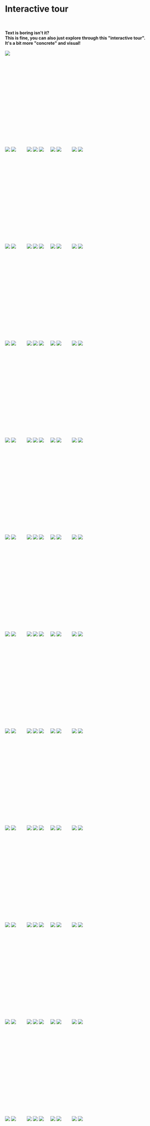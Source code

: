 # Interactive tour

<br><br>
<b>Text is boring isn't it?</b>  
<b>This is fine, you can also just explore through this "interactive tour".</b>  
<b>It's a bit more "concrete" and visual!</b>
<br><br>
<a href="https://github.com/pl453s/linux-mint-gnome/blob/main/github/tour.md#1msd"><img src="begin.png"></a>

<br><br><br><br><br><br><br><br><br><br><br><br><br><br><br><br>

<span id="1whl">
  <a href="https://github.com/pl453s/linux-mint-gnome/blob/main/github/tour.md#1whl"><img src="back_inactive.png"></a>
  <a href="https://github.com/pl453s/linux-mint-gnome/blob/main/github/tour.md#2whl"><img src="next.png"></a>
  &emsp;&emsp;
  <a href="https://github.com/pl453s/linux-mint-gnome/blob/main/github/tour.md#1whl"><img src="panel_on_inactive.png"></a>
  <a href="https://github.com/pl453s/linux-mint-gnome/blob/main/github/tour.md#1whl"><img src="dock_off_inactive.png"></a>
  <a href="https://github.com/pl453s/linux-mint-gnome/blob/main/github/tour.md#1whl"><img src="dash_off_inactive.png"></a>
  &emsp;
  <a href="https://github.com/pl453s/linux-mint-gnome/blob/main/github/tour.md#1whl"><img src="icons_off_inactive.png"></a>
  <a href="https://github.com/pl453s/linux-mint-gnome/blob/main/github/tour.md#1whl"><img src="dark_off_inactive.png"></a>
  &emsp;&emsp;
  <a href="https://github.com/pl453s/linux-mint-gnome"><img src="exit.png"></a>
  <img src="1.gif">
</span>

<br><br><br><br><br><br><br><br><br><br><br><br><br><br><br><br>

<span id="1whd">
  <a href="https://github.com/pl453s/linux-mint-gnome/blob/main/github/tour.md#1whd"><img src="back_inactive.png"></a>
  <a href="https://github.com/pl453s/linux-mint-gnome/blob/main/github/tour.md#2whd"><img src="next.png"></a>
  &emsp;&emsp;
  <a href="https://github.com/pl453s/linux-mint-gnome/blob/main/github/tour.md#1whd"><img src="panel_on_inactive.png"></a>
  <a href="https://github.com/pl453s/linux-mint-gnome/blob/main/github/tour.md#1whd"><img src="dock_off_inactive.png"></a>
  <a href="https://github.com/pl453s/linux-mint-gnome/blob/main/github/tour.md#1whd"><img src="dash_off_inactive.png"></a>
  &emsp;
  <a href="https://github.com/pl453s/linux-mint-gnome/blob/main/github/tour.md#1whd"><img src="icons_off_inactive.png"></a>
  <a href="https://github.com/pl453s/linux-mint-gnome/blob/main/github/tour.md#1whd"><img src="dark_on_inactive.png"></a>
  &emsp;&emsp;
  <a href="https://github.com/pl453s/linux-mint-gnome"><img src="exit.png"></a>
  <img src="1.gif">
</span>

<br><br><br><br><br><br><br><br><br><br><br><br><br><br><br><br>

<span id="1wsl">
  <a href="https://github.com/pl453s/linux-mint-gnome/blob/main/github/tour.md#1wsl"><img src="back_inactive.png"></a>
  <a href="https://github.com/pl453s/linux-mint-gnome/blob/main/github/tour.md#2wsl"><img src="next.png"></a>
  &emsp;&emsp;
  <a href="https://github.com/pl453s/linux-mint-gnome/blob/main/github/tour.md#1wsl"><img src="panel_on_inactive.png"></a>
  <a href="https://github.com/pl453s/linux-mint-gnome/blob/main/github/tour.md#1wsl"><img src="dock_off_inactive.png"></a>
  <a href="https://github.com/pl453s/linux-mint-gnome/blob/main/github/tour.md#1wsl"><img src="dash_off_inactive.png"></a>
  &emsp;
  <a href="https://github.com/pl453s/linux-mint-gnome/blob/main/github/tour.md#1wsl"><img src="icons_on_inactive.png"></a>
  <a href="https://github.com/pl453s/linux-mint-gnome/blob/main/github/tour.md#1wsl"><img src="dark_off_inactive.png"></a>
  &emsp;&emsp;
  <a href="https://github.com/pl453s/linux-mint-gnome"><img src="exit.png"></a>
  <img src="1.gif">
</span>

<br><br><br><br><br><br><br><br><br><br><br><br><br><br><br><br>

<span id="1wsd">
  <a href="https://github.com/pl453s/linux-mint-gnome/blob/main/github/tour.md#1wsd"><img src="back_inactive.png"></a>
  <a href="https://github.com/pl453s/linux-mint-gnome/blob/main/github/tour.md#2wsd"><img src="next.png"></a>
  &emsp;&emsp;
  <a href="https://github.com/pl453s/linux-mint-gnome/blob/main/github/tour.md#1wsd"><img src="panel_on_inactive.png"></a>
  <a href="https://github.com/pl453s/linux-mint-gnome/blob/main/github/tour.md#1wsd"><img src="dock_off_inactive.png"></a>
  <a href="https://github.com/pl453s/linux-mint-gnome/blob/main/github/tour.md#1wsd"><img src="dash_off_inactive.png"></a>
  &emsp;
  <a href="https://github.com/pl453s/linux-mint-gnome/blob/main/github/tour.md#1wsd"><img src="icons_on_inactive.png"></a>
  <a href="https://github.com/pl453s/linux-mint-gnome/blob/main/github/tour.md#1wsd"><img src="dark_on_inactive.png"></a>
  &emsp;&emsp;
  <a href="https://github.com/pl453s/linux-mint-gnome"><img src="exit.png"></a>
  <img src="1.gif">
</span>

<br><br><br><br><br><br><br><br><br><br><br><br><br><br><br><br>

<span id="1mhl">
  <a href="https://github.com/pl453s/linux-mint-gnome/blob/main/github/tour.md#1mhl"><img src="back_inactive.png"></a>
  <a href="https://github.com/pl453s/linux-mint-gnome/blob/main/github/tour.md#2mhl"><img src="next.png"></a>
  &emsp;&emsp;
  <a href="https://github.com/pl453s/linux-mint-gnome/blob/main/github/tour.md#1mhl"><img src="panel_off_inactive.png"></a>
  <a href="https://github.com/pl453s/linux-mint-gnome/blob/main/github/tour.md#1mhl"><img src="dock_on_inactive.png"></a>
  <a href="https://github.com/pl453s/linux-mint-gnome/blob/main/github/tour.md#1mhl"><img src="dash_off_inactive.png"></a>
  &emsp;
  <a href="https://github.com/pl453s/linux-mint-gnome/blob/main/github/tour.md#1mhl"><img src="icons_off_inactive.png"></a>
  <a href="https://github.com/pl453s/linux-mint-gnome/blob/main/github/tour.md#1mhl"><img src="dark_off_inactive.png"></a>
  &emsp;&emsp;
  <a href="https://github.com/pl453s/linux-mint-gnome"><img src="exit.png"></a>
  <img src="1.gif">
</span>

<br><br><br><br><br><br><br><br><br><br><br><br><br><br><br><br>

<span id="1mhd">
  <a href="https://github.com/pl453s/linux-mint-gnome/blob/main/github/tour.md#1mhd"><img src="back_inactive.png"></a>
  <a href="https://github.com/pl453s/linux-mint-gnome/blob/main/github/tour.md#2mhd"><img src="next.png"></a>
  &emsp;&emsp;
  <a href="https://github.com/pl453s/linux-mint-gnome/blob/main/github/tour.md#1mhd"><img src="panel_off_inactive.png"></a>
  <a href="https://github.com/pl453s/linux-mint-gnome/blob/main/github/tour.md#1mhd"><img src="dock_on_inactive.png"></a>
  <a href="https://github.com/pl453s/linux-mint-gnome/blob/main/github/tour.md#1mhd"><img src="dash_off_inactive.png"></a>
  &emsp;
  <a href="https://github.com/pl453s/linux-mint-gnome/blob/main/github/tour.md#1mhd"><img src="icons_off_inactive.png"></a>
  <a href="https://github.com/pl453s/linux-mint-gnome/blob/main/github/tour.md#1mhd"><img src="dark_on_inactive.png"></a>
  &emsp;&emsp;
  <a href="https://github.com/pl453s/linux-mint-gnome"><img src="exit.png"></a>
  <img src="1.gif">
</span>

<br><br><br><br><br><br><br><br><br><br><br><br><br><br><br><br>

<span id="1msl">
  <a href="https://github.com/pl453s/linux-mint-gnome/blob/main/github/tour.md#1msl"><img src="back_inactive.png"></a>
  <a href="https://github.com/pl453s/linux-mint-gnome/blob/main/github/tour.md#2msl"><img src="next.png"></a>
  &emsp;&emsp;
  <a href="https://github.com/pl453s/linux-mint-gnome/blob/main/github/tour.md#1msl"><img src="panel_off_inactive.png"></a>
  <a href="https://github.com/pl453s/linux-mint-gnome/blob/main/github/tour.md#1msl"><img src="dock_on_inactive.png"></a>
  <a href="https://github.com/pl453s/linux-mint-gnome/blob/main/github/tour.md#1msl"><img src="dash_off_inactive.png"></a>
  &emsp;
  <a href="https://github.com/pl453s/linux-mint-gnome/blob/main/github/tour.md#1msl"><img src="icons_on_inactive.png"></a>
  <a href="https://github.com/pl453s/linux-mint-gnome/blob/main/github/tour.md#1msl"><img src="dark_off_inactive.png"></a>
  &emsp;&emsp;
  <a href="https://github.com/pl453s/linux-mint-gnome"><img src="exit.png"></a>
  <img src="1.gif">
</span>

<br><br><br><br><br><br><br><br><br><br><br><br><br><br><br><br>

<span id="1msd">
  <a href="https://github.com/pl453s/linux-mint-gnome/blob/main/github/tour.md#1msd"><img src="back_inactive.png"></a>
  <a href="https://github.com/pl453s/linux-mint-gnome/blob/main/github/tour.md#2msd"><img src="next.png"></a>
  &emsp;&emsp;
  <a href="https://github.com/pl453s/linux-mint-gnome/blob/main/github/tour.md#1msd"><img src="panel_off_inactive.png"></a>
  <a href="https://github.com/pl453s/linux-mint-gnome/blob/main/github/tour.md#1msd"><img src="dock_on_inactive.png"></a>
  <a href="https://github.com/pl453s/linux-mint-gnome/blob/main/github/tour.md#1msd"><img src="dash_off_inactive.png"></a>
  &emsp;
  <a href="https://github.com/pl453s/linux-mint-gnome/blob/main/github/tour.md#1msd"><img src="icons_on_inactive.png"></a>
  <a href="https://github.com/pl453s/linux-mint-gnome/blob/main/github/tour.md#1msd"><img src="dark_on_inactive.png"></a>
  &emsp;&emsp;
  <a href="https://github.com/pl453s/linux-mint-gnome"><img src="exit.png"></a>
  <img src="1.gif">
</span>

<br><br><br><br><br><br><br><br><br><br><br><br><br><br><br><br>

<span id="1ghl">
  <a href="https://github.com/pl453s/linux-mint-gnome/blob/main/github/tour.md#1ghl"><img src="back_inactive.png"></a>
  <a href="https://github.com/pl453s/linux-mint-gnome/blob/main/github/tour.md#2ghl"><img src="next.png"></a>
  &emsp;&emsp;
  <a href="https://github.com/pl453s/linux-mint-gnome/blob/main/github/tour.md#1ghl"><img src="panel_off_inactive.png"></a>
  <a href="https://github.com/pl453s/linux-mint-gnome/blob/main/github/tour.md#1ghl"><img src="dock_off_inactive.png"></a>
  <a href="https://github.com/pl453s/linux-mint-gnome/blob/main/github/tour.md#1ghl"><img src="dash_on_inactive.png"></a>
  &emsp;
  <a href="https://github.com/pl453s/linux-mint-gnome/blob/main/github/tour.md#1ghl"><img src="icons_off_inactive.png"></a>
  <a href="https://github.com/pl453s/linux-mint-gnome/blob/main/github/tour.md#1ghl"><img src="dark_off_inactive.png"></a>
  &emsp;&emsp;
  <a href="https://github.com/pl453s/linux-mint-gnome"><img src="exit.png"></a>
  <img src="1.gif">
</span>

<br><br><br><br><br><br><br><br><br><br><br><br><br><br><br><br>

<span id="1ghd">
  <a href="https://github.com/pl453s/linux-mint-gnome/blob/main/github/tour.md#1ghd"><img src="back_inactive.png"></a>
  <a href="https://github.com/pl453s/linux-mint-gnome/blob/main/github/tour.md#2ghd"><img src="next.png"></a>
  &emsp;&emsp;
  <a href="https://github.com/pl453s/linux-mint-gnome/blob/main/github/tour.md#1ghd"><img src="panel_off_inactive.png"></a>
  <a href="https://github.com/pl453s/linux-mint-gnome/blob/main/github/tour.md#1ghd"><img src="dock_off_inactive.png"></a>
  <a href="https://github.com/pl453s/linux-mint-gnome/blob/main/github/tour.md#1ghd"><img src="dash_on_inactive.png"></a>
  &emsp;
  <a href="https://github.com/pl453s/linux-mint-gnome/blob/main/github/tour.md#1ghd"><img src="icons_off_inactive.png"></a>
  <a href="https://github.com/pl453s/linux-mint-gnome/blob/main/github/tour.md#1ghd"><img src="dark_on_inactive.png"></a>
  &emsp;&emsp;
  <a href="https://github.com/pl453s/linux-mint-gnome"><img src="exit.png"></a>
  <img src="1.gif">
</span>

<br><br><br><br><br><br><br><br><br><br><br><br><br><br><br><br>

<span id="1gsl">
  <a href="https://github.com/pl453s/linux-mint-gnome/blob/main/github/tour.md#1gsl"><img src="back_inactive.png"></a>
  <a href="https://github.com/pl453s/linux-mint-gnome/blob/main/github/tour.md#2gsl"><img src="next.png"></a>
  &emsp;&emsp;
  <a href="https://github.com/pl453s/linux-mint-gnome/blob/main/github/tour.md#1gsl"><img src="panel_off_inactive.png"></a>
  <a href="https://github.com/pl453s/linux-mint-gnome/blob/main/github/tour.md#1gsl"><img src="dock_off_inactive.png"></a>
  <a href="https://github.com/pl453s/linux-mint-gnome/blob/main/github/tour.md#1gsl"><img src="dash_on_inactive.png"></a>
  &emsp;
  <a href="https://github.com/pl453s/linux-mint-gnome/blob/main/github/tour.md#1gsl"><img src="icons_on_inactive.png"></a>
  <a href="https://github.com/pl453s/linux-mint-gnome/blob/main/github/tour.md#1gsl"><img src="dark_off_inactive.png"></a>
  &emsp;&emsp;
  <a href="https://github.com/pl453s/linux-mint-gnome"><img src="exit.png"></a>
  <img src="1.gif">
</span>

<br><br><br><br><br><br><br><br><br><br><br><br><br><br><br><br>

<span id="1gsd">
  <a href="https://github.com/pl453s/linux-mint-gnome/blob/main/github/tour.md#1gsd"><img src="back_inactive.png"></a>
  <a href="https://github.com/pl453s/linux-mint-gnome/blob/main/github/tour.md#2gsd"><img src="next.png"></a>
  &emsp;&emsp;
  <a href="https://github.com/pl453s/linux-mint-gnome/blob/main/github/tour.md#1gsd"><img src="panel_off_inactive.png"></a>
  <a href="https://github.com/pl453s/linux-mint-gnome/blob/main/github/tour.md#1gsd"><img src="dock_off_inactive.png"></a>
  <a href="https://github.com/pl453s/linux-mint-gnome/blob/main/github/tour.md#1gsd"><img src="dash_on_inactive.png"></a>
  &emsp;
  <a href="https://github.com/pl453s/linux-mint-gnome/blob/main/github/tour.md#1gsd"><img src="icons_on_inactive.png"></a>
  <a href="https://github.com/pl453s/linux-mint-gnome/blob/main/github/tour.md#1gsd"><img src="dark_on_inactive.png"></a>
  &emsp;&emsp;
  <a href="https://github.com/pl453s/linux-mint-gnome"><img src="exit.png"></a>
  <img src="1.gif">
</span>

<br><br><br><br><br><br><br><br><br><br><br><br><br><br><br><br>

<span id="2whl">
  <a href="https://github.com/pl453s/linux-mint-gnome/blob/main/github/tour.md#1whl"><img src="back.png"></a>
  <a href="https://github.com/pl453s/linux-mint-gnome/blob/main/github/tour.md#3whl"><img src="next.png"></a>
  &emsp;&emsp;
  <a href="https://github.com/pl453s/linux-mint-gnome/blob/main/github/tour.md#2whl"><img src="panel_on_inactive.png"></a>
  <a href="https://github.com/pl453s/linux-mint-gnome/blob/main/github/tour.md#2whl"><img src="dock_off_inactive.png"></a>
  <a href="https://github.com/pl453s/linux-mint-gnome/blob/main/github/tour.md#2whl"><img src="dash_off_inactive.png"></a>
  &emsp;
  <a href="https://github.com/pl453s/linux-mint-gnome/blob/main/github/tour.md#2whl"><img src="icons_off_inactive.png"></a>
  <a href="https://github.com/pl453s/linux-mint-gnome/blob/main/github/tour.md#2whl"><img src="dark_off_inactive.png"></a>
  &emsp;&emsp;
  <a href="https://github.com/pl453s/linux-mint-gnome"><img src="exit.png"></a>
  <img src="2.png">
</span>

<br><br><br><br><br><br><br><br><br><br><br><br><br><br><br><br>

<span id="2whd">
  <a href="https://github.com/pl453s/linux-mint-gnome/blob/main/github/tour.md#1whd"><img src="back.png"></a>
  <a href="https://github.com/pl453s/linux-mint-gnome/blob/main/github/tour.md#3whd"><img src="next.png"></a>
  &emsp;&emsp;
  <a href="https://github.com/pl453s/linux-mint-gnome/blob/main/github/tour.md#2whd"><img src="panel_on_inactive.png"></a>
  <a href="https://github.com/pl453s/linux-mint-gnome/blob/main/github/tour.md#2whd"><img src="dock_off_inactive.png"></a>
  <a href="https://github.com/pl453s/linux-mint-gnome/blob/main/github/tour.md#2whd"><img src="dash_off_inactive.png"></a>
  &emsp;
  <a href="https://github.com/pl453s/linux-mint-gnome/blob/main/github/tour.md#2whd"><img src="icons_off_inactive.png"></a>
  <a href="https://github.com/pl453s/linux-mint-gnome/blob/main/github/tour.md#2whd"><img src="dark_on_inactive.png"></a>
  &emsp;&emsp;
  <a href="https://github.com/pl453s/linux-mint-gnome"><img src="exit.png"></a>
  <img src="2.png">
</span>

<br><br><br><br><br><br><br><br><br><br><br><br><br><br><br><br>

<span id="2wsl">
  <a href="https://github.com/pl453s/linux-mint-gnome/blob/main/github/tour.md#1wsl"><img src="back.png"></a>
  <a href="https://github.com/pl453s/linux-mint-gnome/blob/main/github/tour.md#3wsl"><img src="next.png"></a>
  &emsp;&emsp;
  <a href="https://github.com/pl453s/linux-mint-gnome/blob/main/github/tour.md#2wsl"><img src="panel_on_inactive.png"></a>
  <a href="https://github.com/pl453s/linux-mint-gnome/blob/main/github/tour.md#2wsl"><img src="dock_off_inactive.png"></a>
  <a href="https://github.com/pl453s/linux-mint-gnome/blob/main/github/tour.md#2wsl"><img src="dash_off_inactive.png"></a>
  &emsp;
  <a href="https://github.com/pl453s/linux-mint-gnome/blob/main/github/tour.md#2wsl"><img src="icons_on_inactive.png"></a>
  <a href="https://github.com/pl453s/linux-mint-gnome/blob/main/github/tour.md#2wsl"><img src="dark_off_inactive.png"></a>
  &emsp;&emsp;
  <a href="https://github.com/pl453s/linux-mint-gnome"><img src="exit.png"></a>
  <img src="2.png">
</span>

<br><br><br><br><br><br><br><br><br><br><br><br><br><br><br><br>

<span id="2wsd">
  <a href="https://github.com/pl453s/linux-mint-gnome/blob/main/github/tour.md#1wsd"><img src="back.png"></a>
  <a href="https://github.com/pl453s/linux-mint-gnome/blob/main/github/tour.md#3wsd"><img src="next.png"></a>
  &emsp;&emsp;
  <a href="https://github.com/pl453s/linux-mint-gnome/blob/main/github/tour.md#2wsd"><img src="panel_on_inactive.png"></a>
  <a href="https://github.com/pl453s/linux-mint-gnome/blob/main/github/tour.md#2wsd"><img src="dock_off_inactive.png"></a>
  <a href="https://github.com/pl453s/linux-mint-gnome/blob/main/github/tour.md#2wsd"><img src="dash_off_inactive.png"></a>
  &emsp;
  <a href="https://github.com/pl453s/linux-mint-gnome/blob/main/github/tour.md#2wsd"><img src="icons_on_inactive.png"></a>
  <a href="https://github.com/pl453s/linux-mint-gnome/blob/main/github/tour.md#2wsd"><img src="dark_on_inactive.png"></a>
  &emsp;&emsp;
  <a href="https://github.com/pl453s/linux-mint-gnome"><img src="exit.png"></a>
  <img src="2.png">
</span>

<br><br><br><br><br><br><br><br><br><br><br><br><br><br><br><br>

<span id="2mhl">
  <a href="https://github.com/pl453s/linux-mint-gnome/blob/main/github/tour.md#1mhl"><img src="back.png"></a>
  <a href="https://github.com/pl453s/linux-mint-gnome/blob/main/github/tour.md#3mhl"><img src="next.png"></a>
  &emsp;&emsp;
  <a href="https://github.com/pl453s/linux-mint-gnome/blob/main/github/tour.md#2mhl"><img src="panel_off_inactive.png"></a>
  <a href="https://github.com/pl453s/linux-mint-gnome/blob/main/github/tour.md#2mhl"><img src="dock_on_inactive.png"></a>
  <a href="https://github.com/pl453s/linux-mint-gnome/blob/main/github/tour.md#2mhl"><img src="dash_off_inactive.png"></a>
  &emsp;
  <a href="https://github.com/pl453s/linux-mint-gnome/blob/main/github/tour.md#2mhl"><img src="icons_off_inactive.png"></a>
  <a href="https://github.com/pl453s/linux-mint-gnome/blob/main/github/tour.md#2mhl"><img src="dark_off_inactive.png"></a>
  &emsp;&emsp;
  <a href="https://github.com/pl453s/linux-mint-gnome"><img src="exit.png"></a>
  <img src="2.png">
</span>

<br><br><br><br><br><br><br><br><br><br><br><br><br><br><br><br>

<span id="2mhd">
  <a href="https://github.com/pl453s/linux-mint-gnome/blob/main/github/tour.md#1mhd"><img src="back.png"></a>
  <a href="https://github.com/pl453s/linux-mint-gnome/blob/main/github/tour.md#3mhd"><img src="next.png"></a>
  &emsp;&emsp;
  <a href="https://github.com/pl453s/linux-mint-gnome/blob/main/github/tour.md#2mhd"><img src="panel_off_inactive.png"></a>
  <a href="https://github.com/pl453s/linux-mint-gnome/blob/main/github/tour.md#2mhd"><img src="dock_on_inactive.png"></a>
  <a href="https://github.com/pl453s/linux-mint-gnome/blob/main/github/tour.md#2mhd"><img src="dash_off_inactive.png"></a>
  &emsp;
  <a href="https://github.com/pl453s/linux-mint-gnome/blob/main/github/tour.md#2mhd"><img src="icons_off_inactive.png"></a>
  <a href="https://github.com/pl453s/linux-mint-gnome/blob/main/github/tour.md#2mhd"><img src="dark_on_inactive.png"></a>
  &emsp;&emsp;
  <a href="https://github.com/pl453s/linux-mint-gnome"><img src="exit.png"></a>
  <img src="2.png">
</span>

<br><br><br><br><br><br><br><br><br><br><br><br><br><br><br><br>

<span id="2msl">
  <a href="https://github.com/pl453s/linux-mint-gnome/blob/main/github/tour.md#1msl"><img src="back.png"></a>
  <a href="https://github.com/pl453s/linux-mint-gnome/blob/main/github/tour.md#3msl"><img src="next.png"></a>
  &emsp;&emsp;
  <a href="https://github.com/pl453s/linux-mint-gnome/blob/main/github/tour.md#2msl"><img src="panel_off_inactive.png"></a>
  <a href="https://github.com/pl453s/linux-mint-gnome/blob/main/github/tour.md#2msl"><img src="dock_on_inactive.png"></a>
  <a href="https://github.com/pl453s/linux-mint-gnome/blob/main/github/tour.md#2msl"><img src="dash_off_inactive.png"></a>
  &emsp;
  <a href="https://github.com/pl453s/linux-mint-gnome/blob/main/github/tour.md#2msl"><img src="icons_on_inactive.png"></a>
  <a href="https://github.com/pl453s/linux-mint-gnome/blob/main/github/tour.md#2msl"><img src="dark_off_inactive.png"></a>
  &emsp;&emsp;
  <a href="https://github.com/pl453s/linux-mint-gnome"><img src="exit.png"></a>
  <img src="2.png">
</span>

<br><br><br><br><br><br><br><br><br><br><br><br><br><br><br><br>

<span id="2msd">
  <a href="https://github.com/pl453s/linux-mint-gnome/blob/main/github/tour.md#1msd"><img src="back.png"></a>
  <a href="https://github.com/pl453s/linux-mint-gnome/blob/main/github/tour.md#3msd"><img src="next.png"></a>
  &emsp;&emsp;
  <a href="https://github.com/pl453s/linux-mint-gnome/blob/main/github/tour.md#2msd"><img src="panel_off_inactive.png"></a>
  <a href="https://github.com/pl453s/linux-mint-gnome/blob/main/github/tour.md#2msd"><img src="dock_on_inactive.png"></a>
  <a href="https://github.com/pl453s/linux-mint-gnome/blob/main/github/tour.md#2msd"><img src="dash_off_inactive.png"></a>
  &emsp;
  <a href="https://github.com/pl453s/linux-mint-gnome/blob/main/github/tour.md#2msd"><img src="icons_on_inactive.png"></a>
  <a href="https://github.com/pl453s/linux-mint-gnome/blob/main/github/tour.md#2msd"><img src="dark_on_inactive.png"></a>
  &emsp;&emsp;
  <a href="https://github.com/pl453s/linux-mint-gnome"><img src="exit.png"></a>
  <img src="2.png">
</span>

<br><br><br><br><br><br><br><br><br><br><br><br><br><br><br><br>

<span id="2ghl">
  <a href="https://github.com/pl453s/linux-mint-gnome/blob/main/github/tour.md#1ghl"><img src="back.png"></a>
  <a href="https://github.com/pl453s/linux-mint-gnome/blob/main/github/tour.md#3ghl"><img src="next.png"></a>
  &emsp;&emsp;
  <a href="https://github.com/pl453s/linux-mint-gnome/blob/main/github/tour.md#2ghl"><img src="panel_off_inactive.png"></a>
  <a href="https://github.com/pl453s/linux-mint-gnome/blob/main/github/tour.md#2ghl"><img src="dock_off_inactive.png"></a>
  <a href="https://github.com/pl453s/linux-mint-gnome/blob/main/github/tour.md#2ghl"><img src="dash_on_inactive.png"></a>
  &emsp;
  <a href="https://github.com/pl453s/linux-mint-gnome/blob/main/github/tour.md#2ghl"><img src="icons_off_inactive.png"></a>
  <a href="https://github.com/pl453s/linux-mint-gnome/blob/main/github/tour.md#2ghl"><img src="dark_off_inactive.png"></a>
  &emsp;&emsp;
  <a href="https://github.com/pl453s/linux-mint-gnome"><img src="exit.png"></a>
  <img src="2.png">
</span>

<br><br><br><br><br><br><br><br><br><br><br><br><br><br><br><br>

<span id="2ghd">
  <a href="https://github.com/pl453s/linux-mint-gnome/blob/main/github/tour.md#1ghd"><img src="back.png"></a>
  <a href="https://github.com/pl453s/linux-mint-gnome/blob/main/github/tour.md#3ghd"><img src="next.png"></a>
  &emsp;&emsp;
  <a href="https://github.com/pl453s/linux-mint-gnome/blob/main/github/tour.md#2ghd"><img src="panel_off_inactive.png"></a>
  <a href="https://github.com/pl453s/linux-mint-gnome/blob/main/github/tour.md#2ghd"><img src="dock_off_inactive.png"></a>
  <a href="https://github.com/pl453s/linux-mint-gnome/blob/main/github/tour.md#2ghd"><img src="dash_on_inactive.png"></a>
  &emsp;
  <a href="https://github.com/pl453s/linux-mint-gnome/blob/main/github/tour.md#2ghd"><img src="icons_off_inactive.png"></a>
  <a href="https://github.com/pl453s/linux-mint-gnome/blob/main/github/tour.md#2ghd"><img src="dark_on_inactive.png"></a>
  &emsp;&emsp;
  <a href="https://github.com/pl453s/linux-mint-gnome"><img src="exit.png"></a>
  <img src="2.png">
</span>

<br><br><br><br><br><br><br><br><br><br><br><br><br><br><br><br>

<span id="2gsl">
  <a href="https://github.com/pl453s/linux-mint-gnome/blob/main/github/tour.md#1gsl"><img src="back.png"></a>
  <a href="https://github.com/pl453s/linux-mint-gnome/blob/main/github/tour.md#3gsl"><img src="next.png"></a>
  &emsp;&emsp;
  <a href="https://github.com/pl453s/linux-mint-gnome/blob/main/github/tour.md#2gsl"><img src="panel_off_inactive.png"></a>
  <a href="https://github.com/pl453s/linux-mint-gnome/blob/main/github/tour.md#2gsl"><img src="dock_off_inactive.png"></a>
  <a href="https://github.com/pl453s/linux-mint-gnome/blob/main/github/tour.md#2gsl"><img src="dash_on_inactive.png"></a>
  &emsp;
  <a href="https://github.com/pl453s/linux-mint-gnome/blob/main/github/tour.md#2gsl"><img src="icons_on_inactive.png"></a>
  <a href="https://github.com/pl453s/linux-mint-gnome/blob/main/github/tour.md#2gsl"><img src="dark_off_inactive.png"></a>
  &emsp;&emsp;
  <a href="https://github.com/pl453s/linux-mint-gnome"><img src="exit.png"></a>
  <img src="2.png">
</span>

<br><br><br><br><br><br><br><br><br><br><br><br><br><br><br><br>

<span id="2gsd">
  <a href="https://github.com/pl453s/linux-mint-gnome/blob/main/github/tour.md#1gsd"><img src="back.png"></a>
  <a href="https://github.com/pl453s/linux-mint-gnome/blob/main/github/tour.md#3gsd"><img src="next.png"></a>
  &emsp;&emsp;
  <a href="https://github.com/pl453s/linux-mint-gnome/blob/main/github/tour.md#2gsd"><img src="panel_off_inactive.png"></a>
  <a href="https://github.com/pl453s/linux-mint-gnome/blob/main/github/tour.md#2gsd"><img src="dock_off_inactive.png"></a>
  <a href="https://github.com/pl453s/linux-mint-gnome/blob/main/github/tour.md#2gsd"><img src="dash_on_inactive.png"></a>
  &emsp;
  <a href="https://github.com/pl453s/linux-mint-gnome/blob/main/github/tour.md#2gsd"><img src="icons_on_inactive.png"></a>
  <a href="https://github.com/pl453s/linux-mint-gnome/blob/main/github/tour.md#2gsd"><img src="dark_on_inactive.png"></a>
  &emsp;&emsp;
  <a href="https://github.com/pl453s/linux-mint-gnome"><img src="exit.png"></a>
  <img src="2.png">
</span>

<br><br><br><br><br><br><br><br><br><br><br><br><br><br><br><br>

<span id="3whl">
  <a href="https://github.com/pl453s/linux-mint-gnome/blob/main/github/tour.md#2whl"><img src="back.png"></a>
  <a href="https://github.com/pl453s/linux-mint-gnome/blob/main/github/tour.md#4whl"><img src="next.png"></a>
  &emsp;&emsp;
  <a href="https://github.com/pl453s/linux-mint-gnome/blob/main/github/tour.md#3whl"><img src="panel_on.png"></a>
  <a href="https://github.com/pl453s/linux-mint-gnome/blob/main/github/tour.md#3mhl"><img src="dock_off.png"></a>
  <a href="https://github.com/pl453s/linux-mint-gnome/blob/main/github/tour.md#3ghl"><img src="dash_off.png"></a>
  &emsp;
  <a href="https://github.com/pl453s/linux-mint-gnome/blob/main/github/tour.md#3wsl"><img src="icons_off.png"></a>
  <a href="https://github.com/pl453s/linux-mint-gnome/blob/main/github/tour.md#3whd"><img src="dark_off.png"></a>
  &emsp;&emsp;
  <a href="https://github.com/pl453s/linux-mint-gnome"><img src="exit.png"></a>
  <img src="3_whl.png">
</span>

<br><br><br><br><br><br><br><br><br><br><br><br><br><br><br><br>

<span id="3whd">
  <a href="https://github.com/pl453s/linux-mint-gnome/blob/main/github/tour.md#2whd"><img src="back.png"></a>
  <a href="https://github.com/pl453s/linux-mint-gnome/blob/main/github/tour.md#4whd"><img src="next.png"></a>
  &emsp;&emsp;
  <a href="https://github.com/pl453s/linux-mint-gnome/blob/main/github/tour.md#3whd"><img src="panel_on.png"></a>
  <a href="https://github.com/pl453s/linux-mint-gnome/blob/main/github/tour.md#3mhd"><img src="dock_off.png"></a>
  <a href="https://github.com/pl453s/linux-mint-gnome/blob/main/github/tour.md#3ghd"><img src="dash_off.png"></a>
  &emsp;
  <a href="https://github.com/pl453s/linux-mint-gnome/blob/main/github/tour.md#3wsd"><img src="icons_off.png"></a>
  <a href="https://github.com/pl453s/linux-mint-gnome/blob/main/github/tour.md#3whl"><img src="dark_on.png"></a>
  &emsp;&emsp;
  <a href="https://github.com/pl453s/linux-mint-gnome"><img src="exit.png"></a>
  <img src="3_whd.png">
</span>

<br><br><br><br><br><br><br><br><br><br><br><br><br><br><br><br>

<span id="3wsl">
  <a href="https://github.com/pl453s/linux-mint-gnome/blob/main/github/tour.md#2wsl"><img src="back.png"></a>
  <a href="https://github.com/pl453s/linux-mint-gnome/blob/main/github/tour.md#4wsl"><img src="next.png"></a>
  &emsp;&emsp;
  <a href="https://github.com/pl453s/linux-mint-gnome/blob/main/github/tour.md#3wsl"><img src="panel_on.png"></a>
  <a href="https://github.com/pl453s/linux-mint-gnome/blob/main/github/tour.md#3msl"><img src="dock_off.png"></a>
  <a href="https://github.com/pl453s/linux-mint-gnome/blob/main/github/tour.md#3gsl"><img src="dash_off.png"></a>
  &emsp;
  <a href="https://github.com/pl453s/linux-mint-gnome/blob/main/github/tour.md#3whl"><img src="icons_on.png"></a>
  <a href="https://github.com/pl453s/linux-mint-gnome/blob/main/github/tour.md#3wsd"><img src="dark_off.png"></a>
  &emsp;&emsp;
  <a href="https://github.com/pl453s/linux-mint-gnome"><img src="exit.png"></a>
  <img src="3_wsl.png">
</span>

<br><br><br><br><br><br><br><br><br><br><br><br><br><br><br><br>

<span id="3wsd">
  <a href="https://github.com/pl453s/linux-mint-gnome/blob/main/github/tour.md#2wsd"><img src="back.png"></a>
  <a href="https://github.com/pl453s/linux-mint-gnome/blob/main/github/tour.md#4wsd"><img src="next.png"></a>
  &emsp;&emsp;
  <a href="https://github.com/pl453s/linux-mint-gnome/blob/main/github/tour.md#3wsd"><img src="panel_on.png"></a>
  <a href="https://github.com/pl453s/linux-mint-gnome/blob/main/github/tour.md#3msd"><img src="dock_off.png"></a>
  <a href="https://github.com/pl453s/linux-mint-gnome/blob/main/github/tour.md#3gsd"><img src="dash_off.png"></a>
  &emsp;
  <a href="https://github.com/pl453s/linux-mint-gnome/blob/main/github/tour.md#3whd"><img src="icons_on.png"></a>
  <a href="https://github.com/pl453s/linux-mint-gnome/blob/main/github/tour.md#3wsl"><img src="dark_on.png"></a>
  &emsp;&emsp;
  <a href="https://github.com/pl453s/linux-mint-gnome"><img src="exit.png"></a>
  <img src="3_wsd.png">
</span>

<br><br><br><br><br><br><br><br><br><br><br><br><br><br><br><br>

<span id="3mhl">
  <a href="https://github.com/pl453s/linux-mint-gnome/blob/main/github/tour.md#2mhl"><img src="back.png"></a>
  <a href="https://github.com/pl453s/linux-mint-gnome/blob/main/github/tour.md#4mhl"><img src="next.png"></a>
  &emsp;&emsp;
  <a href="https://github.com/pl453s/linux-mint-gnome/blob/main/github/tour.md#3whl"><img src="panel_off.png"></a>
  <a href="https://github.com/pl453s/linux-mint-gnome/blob/main/github/tour.md#3mhl"><img src="dock_on.png"></a>
  <a href="https://github.com/pl453s/linux-mint-gnome/blob/main/github/tour.md#3ghl"><img src="dash_off.png"></a>
  &emsp;
  <a href="https://github.com/pl453s/linux-mint-gnome/blob/main/github/tour.md#3msl"><img src="icons_off.png"></a>
  <a href="https://github.com/pl453s/linux-mint-gnome/blob/main/github/tour.md#3mhd"><img src="dark_off.png"></a>
  &emsp;&emsp;
  <a href="https://github.com/pl453s/linux-mint-gnome"><img src="exit.png"></a>
  <img src="3_mhl.png">
</span>

<br><br><br><br><br><br><br><br><br><br><br><br><br><br><br><br>

<span id="3mhd">
  <a href="https://github.com/pl453s/linux-mint-gnome/blob/main/github/tour.md#2mhd"><img src="back.png"></a>
  <a href="https://github.com/pl453s/linux-mint-gnome/blob/main/github/tour.md#4mhd"><img src="next.png"></a>
  &emsp;&emsp;
  <a href="https://github.com/pl453s/linux-mint-gnome/blob/main/github/tour.md#3whd"><img src="panel_off.png"></a>
  <a href="https://github.com/pl453s/linux-mint-gnome/blob/main/github/tour.md#3mhd"><img src="dock_on.png"></a>
  <a href="https://github.com/pl453s/linux-mint-gnome/blob/main/github/tour.md#3ghd"><img src="dash_off.png"></a>
  &emsp;
  <a href="https://github.com/pl453s/linux-mint-gnome/blob/main/github/tour.md#3msd"><img src="icons_off.png"></a>
  <a href="https://github.com/pl453s/linux-mint-gnome/blob/main/github/tour.md#3mhl"><img src="dark_on.png"></a>
  &emsp;&emsp;
  <a href="https://github.com/pl453s/linux-mint-gnome"><img src="exit.png"></a>
  <img src="3_mhd.png">
</span>

<br><br><br><br><br><br><br><br><br><br><br><br><br><br><br><br>

<span id="3msl">
  <a href="https://github.com/pl453s/linux-mint-gnome/blob/main/github/tour.md#2msl"><img src="back.png"></a>
  <a href="https://github.com/pl453s/linux-mint-gnome/blob/main/github/tour.md#4msl"><img src="next.png"></a>
  &emsp;&emsp;
  <a href="https://github.com/pl453s/linux-mint-gnome/blob/main/github/tour.md#3wsl"><img src="panel_off.png"></a>
  <a href="https://github.com/pl453s/linux-mint-gnome/blob/main/github/tour.md#3msl"><img src="dock_on.png"></a>
  <a href="https://github.com/pl453s/linux-mint-gnome/blob/main/github/tour.md#3gsl"><img src="dash_off.png"></a>
  &emsp;
  <a href="https://github.com/pl453s/linux-mint-gnome/blob/main/github/tour.md#3mhl"><img src="icons_on.png"></a>
  <a href="https://github.com/pl453s/linux-mint-gnome/blob/main/github/tour.md#3msd"><img src="dark_off.png"></a>
  &emsp;&emsp;
  <a href="https://github.com/pl453s/linux-mint-gnome"><img src="exit.png"></a>
  <img src="3_msl.png">
</span>

<br><br><br><br><br><br><br><br><br><br><br><br><br><br><br><br>

<span id="3msd">
  <a href="https://github.com/pl453s/linux-mint-gnome/blob/main/github/tour.md#2msd"><img src="back.png"></a>
  <a href="https://github.com/pl453s/linux-mint-gnome/blob/main/github/tour.md#4msd"><img src="next.png"></a>
  &emsp;&emsp;
  <a href="https://github.com/pl453s/linux-mint-gnome/blob/main/github/tour.md#3wsd"><img src="panel_off.png"></a>
  <a href="https://github.com/pl453s/linux-mint-gnome/blob/main/github/tour.md#3msd"><img src="dock_on.png"></a>
  <a href="https://github.com/pl453s/linux-mint-gnome/blob/main/github/tour.md#3gsd"><img src="dash_off.png"></a>
  &emsp;
  <a href="https://github.com/pl453s/linux-mint-gnome/blob/main/github/tour.md#3mhd"><img src="icons_on.png"></a>
  <a href="https://github.com/pl453s/linux-mint-gnome/blob/main/github/tour.md#3msl"><img src="dark_on.png"></a>
  &emsp;&emsp;
  <a href="https://github.com/pl453s/linux-mint-gnome"><img src="exit.png"></a>
  <img src="3_msd.png">
</span>

<br><br><br><br><br><br><br><br><br><br><br><br><br><br><br><br>

<span id="3ghl">
  <a href="https://github.com/pl453s/linux-mint-gnome/blob/main/github/tour.md#2ghl"><img src="back.png"></a>
  <a href="https://github.com/pl453s/linux-mint-gnome/blob/main/github/tour.md#4ghl"><img src="next.png"></a>
  &emsp;&emsp;
  <a href="https://github.com/pl453s/linux-mint-gnome/blob/main/github/tour.md#3whl"><img src="panel_off.png"></a>
  <a href="https://github.com/pl453s/linux-mint-gnome/blob/main/github/tour.md#3mhl"><img src="dock_off.png"></a>
  <a href="https://github.com/pl453s/linux-mint-gnome/blob/main/github/tour.md#3ghl"><img src="dash_on.png"></a>
  &emsp;
  <a href="https://github.com/pl453s/linux-mint-gnome/blob/main/github/tour.md#3gsl"><img src="icons_off.png"></a>
  <a href="https://github.com/pl453s/linux-mint-gnome/blob/main/github/tour.md#3ghd"><img src="dark_off.png"></a>
  &emsp;&emsp;
  <a href="https://github.com/pl453s/linux-mint-gnome"><img src="exit.png"></a>
  <img src="3_ghl.png">
</span>

<br><br><br><br><br><br><br><br><br><br><br><br><br><br><br><br>

<span id="3ghd">
  <a href="https://github.com/pl453s/linux-mint-gnome/blob/main/github/tour.md#2ghd"><img src="back.png"></a>
  <a href="https://github.com/pl453s/linux-mint-gnome/blob/main/github/tour.md#4ghd"><img src="next.png"></a>
  &emsp;&emsp;
  <a href="https://github.com/pl453s/linux-mint-gnome/blob/main/github/tour.md#3whd"><img src="panel_off.png"></a>
  <a href="https://github.com/pl453s/linux-mint-gnome/blob/main/github/tour.md#3mhd"><img src="dock_off.png"></a>
  <a href="https://github.com/pl453s/linux-mint-gnome/blob/main/github/tour.md#3ghd"><img src="dash_on.png"></a>
  &emsp;
  <a href="https://github.com/pl453s/linux-mint-gnome/blob/main/github/tour.md#3gsd"><img src="icons_off.png"></a>
  <a href="https://github.com/pl453s/linux-mint-gnome/blob/main/github/tour.md#3ghl"><img src="dark_on.png"></a>
  &emsp;&emsp;
  <a href="https://github.com/pl453s/linux-mint-gnome"><img src="exit.png"></a>
  <img src="3_ghd.png">
</span>

<br><br><br><br><br><br><br><br><br><br><br><br><br><br><br><br>

<span id="3gsl">
  <a href="https://github.com/pl453s/linux-mint-gnome/blob/main/github/tour.md#2gsl"><img src="back.png"></a>
  <a href="https://github.com/pl453s/linux-mint-gnome/blob/main/github/tour.md#4gsl"><img src="next.png"></a>
  &emsp;&emsp;
  <a href="https://github.com/pl453s/linux-mint-gnome/blob/main/github/tour.md#3wsl"><img src="panel_off.png"></a>
  <a href="https://github.com/pl453s/linux-mint-gnome/blob/main/github/tour.md#3msl"><img src="dock_off.png"></a>
  <a href="https://github.com/pl453s/linux-mint-gnome/blob/main/github/tour.md#3gsl"><img src="dash_on.png"></a>
  &emsp;
  <a href="https://github.com/pl453s/linux-mint-gnome/blob/main/github/tour.md#3ghl"><img src="icons_on.png"></a>
  <a href="https://github.com/pl453s/linux-mint-gnome/blob/main/github/tour.md#3gsd"><img src="dark_off.png"></a>
  &emsp;&emsp;
  <a href="https://github.com/pl453s/linux-mint-gnome"><img src="exit.png"></a>
  <img src="3_gsl.png">
</span>

<br><br><br><br><br><br><br><br><br><br><br><br><br><br><br><br>

<span id="3gsd">
  <a href="https://github.com/pl453s/linux-mint-gnome/blob/main/github/tour.md#2gsd"><img src="back.png"></a>
  <a href="https://github.com/pl453s/linux-mint-gnome/blob/main/github/tour.md#4gsd"><img src="next.png"></a>
  &emsp;&emsp;
  <a href="https://github.com/pl453s/linux-mint-gnome/blob/main/github/tour.md#3wsd"><img src="panel_off.png"></a>
  <a href="https://github.com/pl453s/linux-mint-gnome/blob/main/github/tour.md#3msd"><img src="dock_off.png"></a>
  <a href="https://github.com/pl453s/linux-mint-gnome/blob/main/github/tour.md#3gsd"><img src="dash_on.png"></a>
  &emsp;
  <a href="https://github.com/pl453s/linux-mint-gnome/blob/main/github/tour.md#3ghd"><img src="icons_on.png"></a>
  <a href="https://github.com/pl453s/linux-mint-gnome/blob/main/github/tour.md#3gsl"><img src="dark_on.png"></a>
  &emsp;&emsp;
  <a href="https://github.com/pl453s/linux-mint-gnome"><img src="exit.png"></a>
  <img src="3_gsd.png">
</span>

<br><br><br><br><br><br><br><br><br><br><br><br><br><br><br><br>

<span id="4whl">
  <a href="https://github.com/pl453s/linux-mint-gnome/blob/main/github/tour.md#3whl"><img src="back.png"></a>
  <a href="https://github.com/pl453s/linux-mint-gnome/blob/main/github/tour.md#5whl"><img src="next.png"></a>
  &emsp;&emsp;
  <a href="https://github.com/pl453s/linux-mint-gnome/blob/main/github/tour.md#4whl"><img src="panel_on.png"></a>
  <a href="https://github.com/pl453s/linux-mint-gnome/blob/main/github/tour.md#4mhl"><img src="dock_off.png"></a>
  <a href="https://github.com/pl453s/linux-mint-gnome/blob/main/github/tour.md#4ghl"><img src="dash_off.png"></a>
  &emsp;
  <a href="https://github.com/pl453s/linux-mint-gnome/blob/main/github/tour.md#4wsl"><img src="icons_off.png"></a>
  <a href="https://github.com/pl453s/linux-mint-gnome/blob/main/github/tour.md#4whd"><img src="dark_off.png"></a>
  &emsp;&emsp;
  <a href="https://github.com/pl453s/linux-mint-gnome"><img src="exit.png"></a>
  <img src="4_whl.png">
</span>

<br><br><br><br><br><br><br><br><br><br><br><br><br><br><br><br>

<span id="4whd">
  <a href="https://github.com/pl453s/linux-mint-gnome/blob/main/github/tour.md#3whd"><img src="back.png"></a>
  <a href="https://github.com/pl453s/linux-mint-gnome/blob/main/github/tour.md#5whd"><img src="next.png"></a>
  &emsp;&emsp;
  <a href="https://github.com/pl453s/linux-mint-gnome/blob/main/github/tour.md#4whd"><img src="panel_on.png"></a>
  <a href="https://github.com/pl453s/linux-mint-gnome/blob/main/github/tour.md#4mhd"><img src="dock_off.png"></a>
  <a href="https://github.com/pl453s/linux-mint-gnome/blob/main/github/tour.md#4ghd"><img src="dash_off.png"></a>
  &emsp;
  <a href="https://github.com/pl453s/linux-mint-gnome/blob/main/github/tour.md#4wsd"><img src="icons_off.png"></a>
  <a href="https://github.com/pl453s/linux-mint-gnome/blob/main/github/tour.md#4whl"><img src="dark_on.png"></a>
  &emsp;&emsp;
  <a href="https://github.com/pl453s/linux-mint-gnome"><img src="exit.png"></a>
  <img src="4_whd.png">
</span>

<br><br><br><br><br><br><br><br><br><br><br><br><br><br><br><br>

<span id="4wsl">
  <a href="https://github.com/pl453s/linux-mint-gnome/blob/main/github/tour.md#3wsl"><img src="back.png"></a>
  <a href="https://github.com/pl453s/linux-mint-gnome/blob/main/github/tour.md#5wsl"><img src="next.png"></a>
  &emsp;&emsp;
  <a href="https://github.com/pl453s/linux-mint-gnome/blob/main/github/tour.md#4wsl"><img src="panel_on.png"></a>
  <a href="https://github.com/pl453s/linux-mint-gnome/blob/main/github/tour.md#4msl"><img src="dock_off.png"></a>
  <a href="https://github.com/pl453s/linux-mint-gnome/blob/main/github/tour.md#4gsl"><img src="dash_off.png"></a>
  &emsp;
  <a href="https://github.com/pl453s/linux-mint-gnome/blob/main/github/tour.md#4whl"><img src="icons_on.png"></a>
  <a href="https://github.com/pl453s/linux-mint-gnome/blob/main/github/tour.md#4wsd"><img src="dark_off.png"></a>
  &emsp;&emsp;
  <a href="https://github.com/pl453s/linux-mint-gnome"><img src="exit.png"></a>
  <img src="4_wsl.png">
</span>

<br><br><br><br><br><br><br><br><br><br><br><br><br><br><br><br>

<span id="4wsd">
  <a href="https://github.com/pl453s/linux-mint-gnome/blob/main/github/tour.md#3wsd"><img src="back.png"></a>
  <a href="https://github.com/pl453s/linux-mint-gnome/blob/main/github/tour.md#5wsd"><img src="next.png"></a>
  &emsp;&emsp;
  <a href="https://github.com/pl453s/linux-mint-gnome/blob/main/github/tour.md#4wsd"><img src="panel_on.png"></a>
  <a href="https://github.com/pl453s/linux-mint-gnome/blob/main/github/tour.md#4msd"><img src="dock_off.png"></a>
  <a href="https://github.com/pl453s/linux-mint-gnome/blob/main/github/tour.md#4gsd"><img src="dash_off.png"></a>
  &emsp;
  <a href="https://github.com/pl453s/linux-mint-gnome/blob/main/github/tour.md#4whd"><img src="icons_on.png"></a>
  <a href="https://github.com/pl453s/linux-mint-gnome/blob/main/github/tour.md#4wsl"><img src="dark_on.png"></a>
  &emsp;&emsp;
  <a href="https://github.com/pl453s/linux-mint-gnome"><img src="exit.png"></a>
  <img src="4_wsd.png">
</span>

<br><br><br><br><br><br><br><br><br><br><br><br><br><br><br><br>

<span id="4mhl">
  <a href="https://github.com/pl453s/linux-mint-gnome/blob/main/github/tour.md#3mhl"><img src="back.png"></a>
  <a href="https://github.com/pl453s/linux-mint-gnome/blob/main/github/tour.md#5mhl"><img src="next.png"></a>
  &emsp;&emsp;
  <a href="https://github.com/pl453s/linux-mint-gnome/blob/main/github/tour.md#4whl"><img src="panel_off.png"></a>
  <a href="https://github.com/pl453s/linux-mint-gnome/blob/main/github/tour.md#4mhl"><img src="dock_on.png"></a>
  <a href="https://github.com/pl453s/linux-mint-gnome/blob/main/github/tour.md#4ghl"><img src="dash_off.png"></a>
  &emsp;
  <a href="https://github.com/pl453s/linux-mint-gnome/blob/main/github/tour.md#4msl"><img src="icons_off.png"></a>
  <a href="https://github.com/pl453s/linux-mint-gnome/blob/main/github/tour.md#4mhd"><img src="dark_off.png"></a>
  &emsp;&emsp;
  <a href="https://github.com/pl453s/linux-mint-gnome"><img src="exit.png"></a>
  <img src="4_mhl.png">
</span>

<br><br><br><br><br><br><br><br><br><br><br><br><br><br><br><br>

<span id="4mhd">
  <a href="https://github.com/pl453s/linux-mint-gnome/blob/main/github/tour.md#3mhd"><img src="back.png"></a>
  <a href="https://github.com/pl453s/linux-mint-gnome/blob/main/github/tour.md#5mhd"><img src="next.png"></a>
  &emsp;&emsp;
  <a href="https://github.com/pl453s/linux-mint-gnome/blob/main/github/tour.md#4whd"><img src="panel_off.png"></a>
  <a href="https://github.com/pl453s/linux-mint-gnome/blob/main/github/tour.md#4mhd"><img src="dock_on.png"></a>
  <a href="https://github.com/pl453s/linux-mint-gnome/blob/main/github/tour.md#4ghd"><img src="dash_off.png"></a>
  &emsp;
  <a href="https://github.com/pl453s/linux-mint-gnome/blob/main/github/tour.md#4msd"><img src="icons_off.png"></a>
  <a href="https://github.com/pl453s/linux-mint-gnome/blob/main/github/tour.md#4mhl"><img src="dark_on.png"></a>
  &emsp;&emsp;
  <a href="https://github.com/pl453s/linux-mint-gnome"><img src="exit.png"></a>
  <img src="4_mhd.png">
</span>

<br><br><br><br><br><br><br><br><br><br><br><br><br><br><br><br>

<span id="4msl">
  <a href="https://github.com/pl453s/linux-mint-gnome/blob/main/github/tour.md#3msl"><img src="back.png"></a>
  <a href="https://github.com/pl453s/linux-mint-gnome/blob/main/github/tour.md#5msl"><img src="next.png"></a>
  &emsp;&emsp;
  <a href="https://github.com/pl453s/linux-mint-gnome/blob/main/github/tour.md#4wsl"><img src="panel_off.png"></a>
  <a href="https://github.com/pl453s/linux-mint-gnome/blob/main/github/tour.md#4msl"><img src="dock_on.png"></a>
  <a href="https://github.com/pl453s/linux-mint-gnome/blob/main/github/tour.md#4gsl"><img src="dash_off.png"></a>
  &emsp;
  <a href="https://github.com/pl453s/linux-mint-gnome/blob/main/github/tour.md#4mhl"><img src="icons_on.png"></a>
  <a href="https://github.com/pl453s/linux-mint-gnome/blob/main/github/tour.md#4msd"><img src="dark_off.png"></a>
  &emsp;&emsp;
  <a href="https://github.com/pl453s/linux-mint-gnome"><img src="exit.png"></a>
  <img src="4_msl.png">
</span>

<br><br><br><br><br><br><br><br><br><br><br><br><br><br><br><br>

<span id="4msd">
  <a href="https://github.com/pl453s/linux-mint-gnome/blob/main/github/tour.md#3msd"><img src="back.png"></a>
  <a href="https://github.com/pl453s/linux-mint-gnome/blob/main/github/tour.md#5msd"><img src="next.png"></a>
  &emsp;&emsp;
  <a href="https://github.com/pl453s/linux-mint-gnome/blob/main/github/tour.md#4wsd"><img src="panel_off.png"></a>
  <a href="https://github.com/pl453s/linux-mint-gnome/blob/main/github/tour.md#4msd"><img src="dock_on.png"></a>
  <a href="https://github.com/pl453s/linux-mint-gnome/blob/main/github/tour.md#4gsd"><img src="dash_off.png"></a>
  &emsp;
  <a href="https://github.com/pl453s/linux-mint-gnome/blob/main/github/tour.md#4mhd"><img src="icons_on.png"></a>
  <a href="https://github.com/pl453s/linux-mint-gnome/blob/main/github/tour.md#4msl"><img src="dark_on.png"></a>
  &emsp;&emsp;
  <a href="https://github.com/pl453s/linux-mint-gnome"><img src="exit.png"></a>
  <img src="4_msd.png">
</span>

<br><br><br><br><br><br><br><br><br><br><br><br><br><br><br><br>

<span id="4ghl">
  <a href="https://github.com/pl453s/linux-mint-gnome/blob/main/github/tour.md#3ghl"><img src="back.png"></a>
  <a href="https://github.com/pl453s/linux-mint-gnome/blob/main/github/tour.md#5ghl"><img src="next.png"></a>
  &emsp;&emsp;
  <a href="https://github.com/pl453s/linux-mint-gnome/blob/main/github/tour.md#4whl"><img src="panel_off.png"></a>
  <a href="https://github.com/pl453s/linux-mint-gnome/blob/main/github/tour.md#4mhl"><img src="dock_off.png"></a>
  <a href="https://github.com/pl453s/linux-mint-gnome/blob/main/github/tour.md#4ghl"><img src="dash_on.png"></a>
  &emsp;
  <a href="https://github.com/pl453s/linux-mint-gnome/blob/main/github/tour.md#4gsl"><img src="icons_off.png"></a>
  <a href="https://github.com/pl453s/linux-mint-gnome/blob/main/github/tour.md#4ghd"><img src="dark_off.png"></a>
  &emsp;&emsp;
  <a href="https://github.com/pl453s/linux-mint-gnome"><img src="exit.png"></a>
  <img src="4_ghl.png">
</span>

<br><br><br><br><br><br><br><br><br><br><br><br><br><br><br><br>

<span id="4ghd">
  <a href="https://github.com/pl453s/linux-mint-gnome/blob/main/github/tour.md#3ghd"><img src="back.png"></a>
  <a href="https://github.com/pl453s/linux-mint-gnome/blob/main/github/tour.md#5ghd"><img src="next.png"></a>
  &emsp;&emsp;
  <a href="https://github.com/pl453s/linux-mint-gnome/blob/main/github/tour.md#4whd"><img src="panel_off.png"></a>
  <a href="https://github.com/pl453s/linux-mint-gnome/blob/main/github/tour.md#4mhd"><img src="dock_off.png"></a>
  <a href="https://github.com/pl453s/linux-mint-gnome/blob/main/github/tour.md#4ghd"><img src="dash_on.png"></a>
  &emsp;
  <a href="https://github.com/pl453s/linux-mint-gnome/blob/main/github/tour.md#4gsd"><img src="icons_off.png"></a>
  <a href="https://github.com/pl453s/linux-mint-gnome/blob/main/github/tour.md#4ghl"><img src="dark_on.png"></a>
  &emsp;&emsp;
  <a href="https://github.com/pl453s/linux-mint-gnome"><img src="exit.png"></a>
  <img src="4_ghd.png">
</span>

<br><br><br><br><br><br><br><br><br><br><br><br><br><br><br><br>

<span id="4gsl">
  <a href="https://github.com/pl453s/linux-mint-gnome/blob/main/github/tour.md#3gsl"><img src="back.png"></a>
  <a href="https://github.com/pl453s/linux-mint-gnome/blob/main/github/tour.md#5gsl"><img src="next.png"></a>
  &emsp;&emsp;
  <a href="https://github.com/pl453s/linux-mint-gnome/blob/main/github/tour.md#4wsl"><img src="panel_off.png"></a>
  <a href="https://github.com/pl453s/linux-mint-gnome/blob/main/github/tour.md#4msl"><img src="dock_off.png"></a>
  <a href="https://github.com/pl453s/linux-mint-gnome/blob/main/github/tour.md#4gsl"><img src="dash_on.png"></a>
  &emsp;
  <a href="https://github.com/pl453s/linux-mint-gnome/blob/main/github/tour.md#4ghl"><img src="icons_on.png"></a>
  <a href="https://github.com/pl453s/linux-mint-gnome/blob/main/github/tour.md#4gsd"><img src="dark_off.png"></a>
  &emsp;&emsp;
  <a href="https://github.com/pl453s/linux-mint-gnome"><img src="exit.png"></a>
  <img src="4_gsl.png">
</span>

<br><br><br><br><br><br><br><br><br><br><br><br><br><br><br><br>

<span id="4gsd">
  <a href="https://github.com/pl453s/linux-mint-gnome/blob/main/github/tour.md#3gsd"><img src="back.png"></a>
  <a href="https://github.com/pl453s/linux-mint-gnome/blob/main/github/tour.md#5gsd"><img src="next.png"></a>
  &emsp;&emsp;
  <a href="https://github.com/pl453s/linux-mint-gnome/blob/main/github/tour.md#4wsd"><img src="panel_off.png"></a>
  <a href="https://github.com/pl453s/linux-mint-gnome/blob/main/github/tour.md#4msd"><img src="dock_off.png"></a>
  <a href="https://github.com/pl453s/linux-mint-gnome/blob/main/github/tour.md#4gsd"><img src="dash_on.png"></a>
  &emsp;
  <a href="https://github.com/pl453s/linux-mint-gnome/blob/main/github/tour.md#4ghd"><img src="icons_on.png"></a>
  <a href="https://github.com/pl453s/linux-mint-gnome/blob/main/github/tour.md#4gsl"><img src="dark_on.png"></a>
  &emsp;&emsp;
  <a href="https://github.com/pl453s/linux-mint-gnome"><img src="exit.png"></a>
  <img src="4_gsd.png">
</span>

<br><br><br><br><br><br><br><br><br><br><br><br><br><br><br><br>

<span id="5whl">
  <a href="https://github.com/pl453s/linux-mint-gnome/blob/main/github/tour.md#4whl"><img src="back.png"></a>
  <a href="https://github.com/pl453s/linux-mint-gnome/blob/main/github/tour.md#6whl"><img src="next.png"></a>
  &emsp;&emsp;
  <a href="https://github.com/pl453s/linux-mint-gnome/blob/main/github/tour.md#5whl"><img src="panel_on.png"></a>
  <a href="https://github.com/pl453s/linux-mint-gnome/blob/main/github/tour.md#5mhl"><img src="dock_off.png"></a>
  <a href="https://github.com/pl453s/linux-mint-gnome/blob/main/github/tour.md#5ghl"><img src="dash_off.png"></a>
  &emsp;
  <a href="https://github.com/pl453s/linux-mint-gnome/blob/main/github/tour.md#5whl"><img src="icons_off_inactive.png"></a>
  <a href="https://github.com/pl453s/linux-mint-gnome/blob/main/github/tour.md#5whl"><img src="dark_off_inactive.png"></a>
  &emsp;&emsp;
  <a href="https://github.com/pl453s/linux-mint-gnome"><img src="exit.png"></a>
  <img src="5_w.png">
</span>

<br><br><br><br><br><br><br><br><br><br><br><br><br><br><br><br>

<span id="5whd">
  <a href="https://github.com/pl453s/linux-mint-gnome/blob/main/github/tour.md#4whd"><img src="back.png"></a>
  <a href="https://github.com/pl453s/linux-mint-gnome/blob/main/github/tour.md#6whd"><img src="next.png"></a>
  &emsp;&emsp;
  <a href="https://github.com/pl453s/linux-mint-gnome/blob/main/github/tour.md#5whd"><img src="panel_on.png"></a>
  <a href="https://github.com/pl453s/linux-mint-gnome/blob/main/github/tour.md#5mhd"><img src="dock_off.png"></a>
  <a href="https://github.com/pl453s/linux-mint-gnome/blob/main/github/tour.md#5ghd"><img src="dash_off.png"></a>
  &emsp;
  <a href="https://github.com/pl453s/linux-mint-gnome/blob/main/github/tour.md#5whd"><img src="icons_off_inactive.png"></a>
  <a href="https://github.com/pl453s/linux-mint-gnome/blob/main/github/tour.md#5whd"><img src="dark_on_inactive.png"></a>
  &emsp;&emsp;
  <a href="https://github.com/pl453s/linux-mint-gnome"><img src="exit.png"></a>
  <img src="5_w.png">
</span>

<br><br><br><br><br><br><br><br><br><br><br><br><br><br><br><br>

<span id="5wsl">
  <a href="https://github.com/pl453s/linux-mint-gnome/blob/main/github/tour.md#4wsl"><img src="back.png"></a>
  <a href="https://github.com/pl453s/linux-mint-gnome/blob/main/github/tour.md#6wsl"><img src="next.png"></a>
  &emsp;&emsp;
  <a href="https://github.com/pl453s/linux-mint-gnome/blob/main/github/tour.md#5wsl"><img src="panel_on.png"></a>
  <a href="https://github.com/pl453s/linux-mint-gnome/blob/main/github/tour.md#5msl"><img src="dock_off.png"></a>
  <a href="https://github.com/pl453s/linux-mint-gnome/blob/main/github/tour.md#5gsl"><img src="dash_off.png"></a>
  &emsp;
  <a href="https://github.com/pl453s/linux-mint-gnome/blob/main/github/tour.md#5wsl"><img src="icons_on_inactive.png"></a>
  <a href="https://github.com/pl453s/linux-mint-gnome/blob/main/github/tour.md#5wsl"><img src="dark_off_inactive.png"></a>
  &emsp;&emsp;
  <a href="https://github.com/pl453s/linux-mint-gnome"><img src="exit.png"></a>
  <img src="5_w.png">
</span>

<br><br><br><br><br><br><br><br><br><br><br><br><br><br><br><br>

<span id="5wsd">
  <a href="https://github.com/pl453s/linux-mint-gnome/blob/main/github/tour.md#4wsd"><img src="back.png"></a>
  <a href="https://github.com/pl453s/linux-mint-gnome/blob/main/github/tour.md#6wsd"><img src="next.png"></a>
  &emsp;&emsp;
  <a href="https://github.com/pl453s/linux-mint-gnome/blob/main/github/tour.md#5wsd"><img src="panel_on.png"></a>
  <a href="https://github.com/pl453s/linux-mint-gnome/blob/main/github/tour.md#5msd"><img src="dock_off.png"></a>
  <a href="https://github.com/pl453s/linux-mint-gnome/blob/main/github/tour.md#5gsd"><img src="dash_off.png"></a>
  &emsp;
  <a href="https://github.com/pl453s/linux-mint-gnome/blob/main/github/tour.md#5wsd"><img src="icons_on_inactive.png"></a>
  <a href="https://github.com/pl453s/linux-mint-gnome/blob/main/github/tour.md#5wsd"><img src="dark_on_inactive.png"></a>
  &emsp;&emsp;
  <a href="https://github.com/pl453s/linux-mint-gnome"><img src="exit.png"></a>
  <img src="5_w.png">
</span>

<br><br><br><br><br><br><br><br><br><br><br><br><br><br><br><br>

<span id="5mhl">
  <a href="https://github.com/pl453s/linux-mint-gnome/blob/main/github/tour.md#4mhl"><img src="back.png"></a>
  <a href="https://github.com/pl453s/linux-mint-gnome/blob/main/github/tour.md#6mhl"><img src="next.png"></a>
  &emsp;&emsp;
  <a href="https://github.com/pl453s/linux-mint-gnome/blob/main/github/tour.md#5whl"><img src="panel_off.png"></a>
  <a href="https://github.com/pl453s/linux-mint-gnome/blob/main/github/tour.md#5mhl"><img src="dock_on.png"></a>
  <a href="https://github.com/pl453s/linux-mint-gnome/blob/main/github/tour.md#5ghl"><img src="dash_off.png"></a>
  &emsp;
  <a href="https://github.com/pl453s/linux-mint-gnome/blob/main/github/tour.md#5mhl"><img src="icons_off_inactive.png"></a>
  <a href="https://github.com/pl453s/linux-mint-gnome/blob/main/github/tour.md#5mhl"><img src="dark_off_inactive.png"></a>
  &emsp;&emsp;
  <a href="https://github.com/pl453s/linux-mint-gnome"><img src="exit.png"></a>
  <img src="5_m.png">
</span>

<br><br><br><br><br><br><br><br><br><br><br><br><br><br><br><br>

<span id="5mhd">
  <a href="https://github.com/pl453s/linux-mint-gnome/blob/main/github/tour.md#4mhd"><img src="back.png"></a>
  <a href="https://github.com/pl453s/linux-mint-gnome/blob/main/github/tour.md#6mhd"><img src="next.png"></a>
  &emsp;&emsp;
  <a href="https://github.com/pl453s/linux-mint-gnome/blob/main/github/tour.md#5whd"><img src="panel_off.png"></a>
  <a href="https://github.com/pl453s/linux-mint-gnome/blob/main/github/tour.md#5mhd"><img src="dock_on.png"></a>
  <a href="https://github.com/pl453s/linux-mint-gnome/blob/main/github/tour.md#5ghd"><img src="dash_off.png"></a>
  &emsp;
  <a href="https://github.com/pl453s/linux-mint-gnome/blob/main/github/tour.md#5mhd"><img src="icons_off_inactive.png"></a>
  <a href="https://github.com/pl453s/linux-mint-gnome/blob/main/github/tour.md#5mhd"><img src="dark_on_inactive.png"></a>
  &emsp;&emsp;
  <a href="https://github.com/pl453s/linux-mint-gnome"><img src="exit.png"></a>
  <img src="5_m.png">
</span>

<br><br><br><br><br><br><br><br><br><br><br><br><br><br><br><br>

<span id="5msl">
  <a href="https://github.com/pl453s/linux-mint-gnome/blob/main/github/tour.md#4msl"><img src="back.png"></a>
  <a href="https://github.com/pl453s/linux-mint-gnome/blob/main/github/tour.md#6msl"><img src="next.png"></a>
  &emsp;&emsp;
  <a href="https://github.com/pl453s/linux-mint-gnome/blob/main/github/tour.md#5wsl"><img src="panel_off.png"></a>
  <a href="https://github.com/pl453s/linux-mint-gnome/blob/main/github/tour.md#5msl"><img src="dock_on.png"></a>
  <a href="https://github.com/pl453s/linux-mint-gnome/blob/main/github/tour.md#5gsl"><img src="dash_off.png"></a>
  &emsp;
  <a href="https://github.com/pl453s/linux-mint-gnome/blob/main/github/tour.md#5msl"><img src="icons_on_inactive.png"></a>
  <a href="https://github.com/pl453s/linux-mint-gnome/blob/main/github/tour.md#5msl"><img src="dark_off_inactive.png"></a>
  &emsp;&emsp;
  <a href="https://github.com/pl453s/linux-mint-gnome"><img src="exit.png"></a>
  <img src="5_m.png">
</span>

<br><br><br><br><br><br><br><br><br><br><br><br><br><br><br><br>

<span id="5msd">
  <a href="https://github.com/pl453s/linux-mint-gnome/blob/main/github/tour.md#4msd"><img src="back.png"></a>
  <a href="https://github.com/pl453s/linux-mint-gnome/blob/main/github/tour.md#6msd"><img src="next.png"></a>
  &emsp;&emsp;
  <a href="https://github.com/pl453s/linux-mint-gnome/blob/main/github/tour.md#5wsd"><img src="panel_off.png"></a>
  <a href="https://github.com/pl453s/linux-mint-gnome/blob/main/github/tour.md#5msd"><img src="dock_on.png"></a>
  <a href="https://github.com/pl453s/linux-mint-gnome/blob/main/github/tour.md#5gsd"><img src="dash_off.png"></a>
  &emsp;
  <a href="https://github.com/pl453s/linux-mint-gnome/blob/main/github/tour.md#5msd"><img src="icons_on_inactive.png"></a>
  <a href="https://github.com/pl453s/linux-mint-gnome/blob/main/github/tour.md#5msd"><img src="dark_on_inactive.png"></a>
  &emsp;&emsp;
  <a href="https://github.com/pl453s/linux-mint-gnome"><img src="exit.png"></a>
  <img src="5_m.png">
</span>

<br><br><br><br><br><br><br><br><br><br><br><br><br><br><br><br>

<span id="5ghl">
  <a href="https://github.com/pl453s/linux-mint-gnome/blob/main/github/tour.md#4ghl"><img src="back.png"></a>
  <a href="https://github.com/pl453s/linux-mint-gnome/blob/main/github/tour.md#6ghl"><img src="next.png"></a>
  &emsp;&emsp;
  <a href="https://github.com/pl453s/linux-mint-gnome/blob/main/github/tour.md#5whl"><img src="panel_off.png"></a>
  <a href="https://github.com/pl453s/linux-mint-gnome/blob/main/github/tour.md#5mhl"><img src="dock_off.png"></a>
  <a href="https://github.com/pl453s/linux-mint-gnome/blob/main/github/tour.md#5ghl"><img src="dash_on.png"></a>
  &emsp;
  <a href="https://github.com/pl453s/linux-mint-gnome/blob/main/github/tour.md#5ghl"><img src="icons_off_inactive.png"></a>
  <a href="https://github.com/pl453s/linux-mint-gnome/blob/main/github/tour.md#5ghl"><img src="dark_off_inactive.png"></a>
  &emsp;&emsp;
  <a href="https://github.com/pl453s/linux-mint-gnome"><img src="exit.png"></a>
  <img src="5_g.png">
</span>

<br><br><br><br><br><br><br><br><br><br><br><br><br><br><br><br>

<span id="5ghd">
  <a href="https://github.com/pl453s/linux-mint-gnome/blob/main/github/tour.md#4ghd"><img src="back.png"></a>
  <a href="https://github.com/pl453s/linux-mint-gnome/blob/main/github/tour.md#6ghd"><img src="next.png"></a>
  &emsp;&emsp;
  <a href="https://github.com/pl453s/linux-mint-gnome/blob/main/github/tour.md#5whd"><img src="panel_off.png"></a>
  <a href="https://github.com/pl453s/linux-mint-gnome/blob/main/github/tour.md#5mhd"><img src="dock_off.png"></a>
  <a href="https://github.com/pl453s/linux-mint-gnome/blob/main/github/tour.md#5ghd"><img src="dash_on.png"></a>
  &emsp;
  <a href="https://github.com/pl453s/linux-mint-gnome/blob/main/github/tour.md#5ghd"><img src="icons_off_inactive.png"></a>
  <a href="https://github.com/pl453s/linux-mint-gnome/blob/main/github/tour.md#5ghd"><img src="dark_on_inactive.png"></a>
  &emsp;&emsp;
  <a href="https://github.com/pl453s/linux-mint-gnome"><img src="exit.png"></a>
  <img src="5_g.png">
</span>

<br><br><br><br><br><br><br><br><br><br><br><br><br><br><br><br>

<span id="5gsl">
  <a href="https://github.com/pl453s/linux-mint-gnome/blob/main/github/tour.md#4gsl"><img src="back.png"></a>
  <a href="https://github.com/pl453s/linux-mint-gnome/blob/main/github/tour.md#6gsl"><img src="next.png"></a>
  &emsp;&emsp;
  <a href="https://github.com/pl453s/linux-mint-gnome/blob/main/github/tour.md#5wsl"><img src="panel_off.png"></a>
  <a href="https://github.com/pl453s/linux-mint-gnome/blob/main/github/tour.md#5msl"><img src="dock_off.png"></a>
  <a href="https://github.com/pl453s/linux-mint-gnome/blob/main/github/tour.md#5gsl"><img src="dash_on.png"></a>
  &emsp;
  <a href="https://github.com/pl453s/linux-mint-gnome/blob/main/github/tour.md#5gsl"><img src="icons_on_inactive.png"></a>
  <a href="https://github.com/pl453s/linux-mint-gnome/blob/main/github/tour.md#5gsl"><img src="dark_off_inactive.png"></a>
  &emsp;&emsp;
  <a href="https://github.com/pl453s/linux-mint-gnome"><img src="exit.png"></a>
  <img src="5_g.png">
</span>

<br><br><br><br><br><br><br><br><br><br><br><br><br><br><br><br>

<span id="5gsd">
  <a href="https://github.com/pl453s/linux-mint-gnome/blob/main/github/tour.md#4gsd"><img src="back.png"></a>
  <a href="https://github.com/pl453s/linux-mint-gnome/blob/main/github/tour.md#6gsd"><img src="next.png"></a>
  &emsp;&emsp;
  <a href="https://github.com/pl453s/linux-mint-gnome/blob/main/github/tour.md#5wsd"><img src="panel_off.png"></a>
  <a href="https://github.com/pl453s/linux-mint-gnome/blob/main/github/tour.md#5msd"><img src="dock_off.png"></a>
  <a href="https://github.com/pl453s/linux-mint-gnome/blob/main/github/tour.md#5gsd"><img src="dash_on.png"></a>
  &emsp;
  <a href="https://github.com/pl453s/linux-mint-gnome/blob/main/github/tour.md#5gsd"><img src="icons_on_inactive.png"></a>
  <a href="https://github.com/pl453s/linux-mint-gnome/blob/main/github/tour.md#5gsd"><img src="dark_on_inactive.png"></a>
  &emsp;&emsp;
  <a href="https://github.com/pl453s/linux-mint-gnome"><img src="exit.png"></a>
  <img src="5_g.png">
</span>

<br><br><br><br><br><br><br><br><br><br><br><br><br><br><br><br>

<span id="6whl">
  <a href="https://github.com/pl453s/linux-mint-gnome/blob/main/github/tour.md#5whl"><img src="back.png"></a>
  <a href="https://github.com/pl453s/linux-mint-gnome/blob/main/github/tour.md#6whl"><img src="next_inactive.png"></a>
  &emsp;&emsp;
  <a href="https://github.com/pl453s/linux-mint-gnome/blob/main/github/tour.md#6whl"><img src="panel_on_inactive.png"></a>
  <a href="https://github.com/pl453s/linux-mint-gnome/blob/main/github/tour.md#6whl"><img src="dock_off_inactive.png"></a>
  <a href="https://github.com/pl453s/linux-mint-gnome/blob/main/github/tour.md#6whl"><img src="dash_off_inactive.png"></a>
  &emsp;
  <a href="https://github.com/pl453s/linux-mint-gnome/blob/main/github/tour.md#6whl"><img src="icons_off_inactive.png"></a>
  <a href="https://github.com/pl453s/linux-mint-gnome/blob/main/github/tour.md#6whl"><img src="dark_off_inactive.png"></a>
  &emsp;&emsp;
  <a href="https://github.com/pl453s/linux-mint-gnome"><img src="exit.png"></a>
  <img src="6.png">
</span>

<br><br><br><br><br><br><br><br><br><br><br><br><br><br><br><br>

<span id="6whd">
  <a href="https://github.com/pl453s/linux-mint-gnome/blob/main/github/tour.md#5whd"><img src="back.png"></a>
  <a href="https://github.com/pl453s/linux-mint-gnome/blob/main/github/tour.md#6whd"><img src="next_inactive.png"></a>
  &emsp;&emsp;
  <a href="https://github.com/pl453s/linux-mint-gnome/blob/main/github/tour.md#6whd"><img src="panel_on_inactive.png"></a>
  <a href="https://github.com/pl453s/linux-mint-gnome/blob/main/github/tour.md#6whd"><img src="dock_off_inactive.png"></a>
  <a href="https://github.com/pl453s/linux-mint-gnome/blob/main/github/tour.md#6whd"><img src="dash_off_inactive.png"></a>
  &emsp;
  <a href="https://github.com/pl453s/linux-mint-gnome/blob/main/github/tour.md#6whd"><img src="icons_off_inactive.png"></a>
  <a href="https://github.com/pl453s/linux-mint-gnome/blob/main/github/tour.md#6whd"><img src="dark_on_inactive.png"></a>
  &emsp;&emsp;
  <a href="https://github.com/pl453s/linux-mint-gnome"><img src="exit.png"></a>
  <img src="6.png">
</span>

<br><br><br><br><br><br><br><br><br><br><br><br><br><br><br><br>

<span id="6wsl">
  <a href="https://github.com/pl453s/linux-mint-gnome/blob/main/github/tour.md#5wsl"><img src="back.png"></a>
  <a href="https://github.com/pl453s/linux-mint-gnome/blob/main/github/tour.md#6wsl"><img src="next_inactive.png"></a>
  &emsp;&emsp;
  <a href="https://github.com/pl453s/linux-mint-gnome/blob/main/github/tour.md#6wsl"><img src="panel_on_inactive.png"></a>
  <a href="https://github.com/pl453s/linux-mint-gnome/blob/main/github/tour.md#6wsl"><img src="dock_off_inactive.png"></a>
  <a href="https://github.com/pl453s/linux-mint-gnome/blob/main/github/tour.md#6wsl"><img src="dash_off_inactive.png"></a>
  &emsp;
  <a href="https://github.com/pl453s/linux-mint-gnome/blob/main/github/tour.md#6wsl"><img src="icons_on_inactive.png"></a>
  <a href="https://github.com/pl453s/linux-mint-gnome/blob/main/github/tour.md#6wsl"><img src="dark_off_inactive.png"></a>
  &emsp;&emsp;
  <a href="https://github.com/pl453s/linux-mint-gnome"><img src="exit.png"></a>
  <img src="6.png">
</span>

<br><br><br><br><br><br><br><br><br><br><br><br><br><br><br><br>

<span id="6wsd">
  <a href="https://github.com/pl453s/linux-mint-gnome/blob/main/github/tour.md#5wsd"><img src="back.png"></a>
  <a href="https://github.com/pl453s/linux-mint-gnome/blob/main/github/tour.md#6wsd"><img src="next_inactive.png"></a>
  &emsp;&emsp;
  <a href="https://github.com/pl453s/linux-mint-gnome/blob/main/github/tour.md#6wsd"><img src="panel_on_inactive.png"></a>
  <a href="https://github.com/pl453s/linux-mint-gnome/blob/main/github/tour.md#6wsd"><img src="dock_off_inactive.png"></a>
  <a href="https://github.com/pl453s/linux-mint-gnome/blob/main/github/tour.md#6wsd"><img src="dash_off_inactive.png"></a>
  &emsp;
  <a href="https://github.com/pl453s/linux-mint-gnome/blob/main/github/tour.md#6wsd"><img src="icons_on_inactive.png"></a>
  <a href="https://github.com/pl453s/linux-mint-gnome/blob/main/github/tour.md#6wsd"><img src="dark_on_inactive.png"></a>
  &emsp;&emsp;
  <a href="https://github.com/pl453s/linux-mint-gnome"><img src="exit.png"></a>
  <img src="6.png">
</span>

<br><br><br><br><br><br><br><br><br><br><br><br><br><br><br><br>

<span id="6mhl">
  <a href="https://github.com/pl453s/linux-mint-gnome/blob/main/github/tour.md#5mhl"><img src="back.png"></a>
  <a href="https://github.com/pl453s/linux-mint-gnome/blob/main/github/tour.md#6mhl"><img src="next_inactive.png"></a>
  &emsp;&emsp;
  <a href="https://github.com/pl453s/linux-mint-gnome/blob/main/github/tour.md#6mhl"><img src="panel_off_inactive.png"></a>
  <a href="https://github.com/pl453s/linux-mint-gnome/blob/main/github/tour.md#6mhl"><img src="dock_on_inactive.png"></a>
  <a href="https://github.com/pl453s/linux-mint-gnome/blob/main/github/tour.md#6mhl"><img src="dash_off_inactive.png"></a>
  &emsp;
  <a href="https://github.com/pl453s/linux-mint-gnome/blob/main/github/tour.md#6mhl"><img src="icons_off_inactive.png"></a>
  <a href="https://github.com/pl453s/linux-mint-gnome/blob/main/github/tour.md#6mhl"><img src="dark_off_inactive.png"></a>
  &emsp;&emsp;
  <a href="https://github.com/pl453s/linux-mint-gnome"><img src="exit.png"></a>
  <img src="6.png">
</span>

<br><br><br><br><br><br><br><br><br><br><br><br><br><br><br><br>

<span id="6mhd">
  <a href="https://github.com/pl453s/linux-mint-gnome/blob/main/github/tour.md#5mhd"><img src="back.png"></a>
  <a href="https://github.com/pl453s/linux-mint-gnome/blob/main/github/tour.md#6mhd"><img src="next_inactive.png"></a>
  &emsp;&emsp;
  <a href="https://github.com/pl453s/linux-mint-gnome/blob/main/github/tour.md#6mhd"><img src="panel_off_inactive.png"></a>
  <a href="https://github.com/pl453s/linux-mint-gnome/blob/main/github/tour.md#6mhd"><img src="dock_on_inactive.png"></a>
  <a href="https://github.com/pl453s/linux-mint-gnome/blob/main/github/tour.md#6mhd"><img src="dash_off_inactive.png"></a>
  &emsp;
  <a href="https://github.com/pl453s/linux-mint-gnome/blob/main/github/tour.md#6mhd"><img src="icons_off_inactive.png"></a>
  <a href="https://github.com/pl453s/linux-mint-gnome/blob/main/github/tour.md#6mhd"><img src="dark_on_inactive.png"></a>
  &emsp;&emsp;
  <a href="https://github.com/pl453s/linux-mint-gnome"><img src="exit.png"></a>
  <img src="6.png">
</span>

<br><br><br><br><br><br><br><br><br><br><br><br><br><br><br><br>

<span id="6msl">
  <a href="https://github.com/pl453s/linux-mint-gnome/blob/main/github/tour.md#5msl"><img src="back.png"></a>
  <a href="https://github.com/pl453s/linux-mint-gnome/blob/main/github/tour.md#6msl"><img src="next_inactive.png"></a>
  &emsp;&emsp;
  <a href="https://github.com/pl453s/linux-mint-gnome/blob/main/github/tour.md#6msl"><img src="panel_off_inactive.png"></a>
  <a href="https://github.com/pl453s/linux-mint-gnome/blob/main/github/tour.md#6msl"><img src="dock_on_inactive.png"></a>
  <a href="https://github.com/pl453s/linux-mint-gnome/blob/main/github/tour.md#6msl"><img src="dash_off_inactive.png"></a>
  &emsp;
  <a href="https://github.com/pl453s/linux-mint-gnome/blob/main/github/tour.md#6msl"><img src="icons_on_inactive.png"></a>
  <a href="https://github.com/pl453s/linux-mint-gnome/blob/main/github/tour.md#6msl"><img src="dark_off_inactive.png"></a>
  &emsp;&emsp;
  <a href="https://github.com/pl453s/linux-mint-gnome"><img src="exit.png"></a>
  <img src="6.png">
</span>

<br><br><br><br><br><br><br><br><br><br><br><br><br><br><br><br>

<span id="6msd">
  <a href="https://github.com/pl453s/linux-mint-gnome/blob/main/github/tour.md#5msd"><img src="back.png"></a>
  <a href="https://github.com/pl453s/linux-mint-gnome/blob/main/github/tour.md#6msd"><img src="next_inactive.png"></a>
  &emsp;&emsp;
  <a href="https://github.com/pl453s/linux-mint-gnome/blob/main/github/tour.md#6msd"><img src="panel_off_inactive.png"></a>
  <a href="https://github.com/pl453s/linux-mint-gnome/blob/main/github/tour.md#6msd"><img src="dock_on_inactive.png"></a>
  <a href="https://github.com/pl453s/linux-mint-gnome/blob/main/github/tour.md#6msd"><img src="dash_off_inactive.png"></a>
  &emsp;
  <a href="https://github.com/pl453s/linux-mint-gnome/blob/main/github/tour.md#6msd"><img src="icons_on_inactive.png"></a>
  <a href="https://github.com/pl453s/linux-mint-gnome/blob/main/github/tour.md#6msd"><img src="dark_on_inactive.png"></a>
  &emsp;&emsp;
  <a href="https://github.com/pl453s/linux-mint-gnome"><img src="exit.png"></a>
  <img src="6.png">
</span>

<br><br><br><br><br><br><br><br><br><br><br><br><br><br><br><br>

<span id="6ghl">
  <a href="https://github.com/pl453s/linux-mint-gnome/blob/main/github/tour.md#5ghl"><img src="back.png"></a>
  <a href="https://github.com/pl453s/linux-mint-gnome/blob/main/github/tour.md#6ghl"><img src="next_inactive.png"></a>
  &emsp;&emsp;
  <a href="https://github.com/pl453s/linux-mint-gnome/blob/main/github/tour.md#6ghl"><img src="panel_off_inactive.png"></a>
  <a href="https://github.com/pl453s/linux-mint-gnome/blob/main/github/tour.md#6ghl"><img src="dock_off_inactive.png"></a>
  <a href="https://github.com/pl453s/linux-mint-gnome/blob/main/github/tour.md#6ghl"><img src="dash_on_inactive.png"></a>
  &emsp;
  <a href="https://github.com/pl453s/linux-mint-gnome/blob/main/github/tour.md#6ghl"><img src="icons_off_inactive.png"></a>
  <a href="https://github.com/pl453s/linux-mint-gnome/blob/main/github/tour.md#6ghl"><img src="dark_off_inactive.png"></a>
  &emsp;&emsp;
  <a href="https://github.com/pl453s/linux-mint-gnome"><img src="exit.png"></a>
  <img src="6.png">
</span>

<br><br><br><br><br><br><br><br><br><br><br><br><br><br><br><br>

<span id="6ghd">
  <a href="https://github.com/pl453s/linux-mint-gnome/blob/main/github/tour.md#5ghd"><img src="back.png"></a>
  <a href="https://github.com/pl453s/linux-mint-gnome/blob/main/github/tour.md#6ghd"><img src="next_inactive.png"></a>
  &emsp;&emsp;
  <a href="https://github.com/pl453s/linux-mint-gnome/blob/main/github/tour.md#6ghd"><img src="panel_off_inactive.png"></a>
  <a href="https://github.com/pl453s/linux-mint-gnome/blob/main/github/tour.md#6ghd"><img src="dock_off_inactive.png"></a>
  <a href="https://github.com/pl453s/linux-mint-gnome/blob/main/github/tour.md#6ghd"><img src="dash_on_inactive.png"></a>
  &emsp;
  <a href="https://github.com/pl453s/linux-mint-gnome/blob/main/github/tour.md#6ghd"><img src="icons_off_inactive.png"></a>
  <a href="https://github.com/pl453s/linux-mint-gnome/blob/main/github/tour.md#6ghd"><img src="dark_on_inactive.png"></a>
  &emsp;&emsp;
  <a href="https://github.com/pl453s/linux-mint-gnome"><img src="exit.png"></a>
  <img src="6.png">
</span>

<br><br><br><br><br><br><br><br><br><br><br><br><br><br><br><br>

<span id="6gsl">
  <a href="https://github.com/pl453s/linux-mint-gnome/blob/main/github/tour.md#5gsl"><img src="back.png"></a>
  <a href="https://github.com/pl453s/linux-mint-gnome/blob/main/github/tour.md#6gsl"><img src="next_inactive.png"></a>
  &emsp;&emsp;
  <a href="https://github.com/pl453s/linux-mint-gnome/blob/main/github/tour.md#6gsl"><img src="panel_off_inactive.png"></a>
  <a href="https://github.com/pl453s/linux-mint-gnome/blob/main/github/tour.md#6gsl"><img src="dock_off_inactive.png"></a>
  <a href="https://github.com/pl453s/linux-mint-gnome/blob/main/github/tour.md#6gsl"><img src="dash_on_inactive.png"></a>
  &emsp;
  <a href="https://github.com/pl453s/linux-mint-gnome/blob/main/github/tour.md#6gsl"><img src="icons_on_inactive.png"></a>
  <a href="https://github.com/pl453s/linux-mint-gnome/blob/main/github/tour.md#6gsl"><img src="dark_off_inactive.png"></a>
  &emsp;&emsp;
  <a href="https://github.com/pl453s/linux-mint-gnome"><img src="exit.png"></a>
  <img src="6.png">
</span>

<br><br><br><br><br><br><br><br><br><br><br><br><br><br><br><br>

<span id="6gsd">
  <a href="https://github.com/pl453s/linux-mint-gnome/blob/main/github/tour.md#5gsd"><img src="back.png"></a>
  <a href="https://github.com/pl453s/linux-mint-gnome/blob/main/github/tour.md#6gsd"><img src="next_inactive.png"></a>
  &emsp;&emsp;
  <a href="https://github.com/pl453s/linux-mint-gnome/blob/main/github/tour.md#6gsd"><img src="panel_off_inactive.png"></a>
  <a href="https://github.com/pl453s/linux-mint-gnome/blob/main/github/tour.md#6gsd"><img src="dock_off_inactive.png"></a>
  <a href="https://github.com/pl453s/linux-mint-gnome/blob/main/github/tour.md#6gsd"><img src="dash_on_inactive.png"></a>
  &emsp;
  <a href="https://github.com/pl453s/linux-mint-gnome/blob/main/github/tour.md#6gsd"><img src="icons_on_inactive.png"></a>
  <a href="https://github.com/pl453s/linux-mint-gnome/blob/main/github/tour.md#6gsd"><img src="dark_on_inactive.png"></a>
  &emsp;&emsp;
  <a href="https://github.com/pl453s/linux-mint-gnome"><img src="exit.png"></a>
  <img src="6.png">
</span>

<br><br><br><br><br><br><br><br><br><br><br><br><br><br><br><br>

